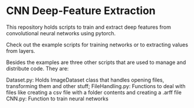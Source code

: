 # CNN Deep-Feature Extraction
This repository holds scripts to train and extract deep features from convolutional neural networks using pytorch. 

Check out the example scripts for training networks or to extracting values from layers.

Besides the examples are three other scripts that are used to manage and distribute code. They are:

Dataset.py: Holds ImageDataset class that handles opening files, transforming them and other stuff;
FileHandling.py: Functions to deal with files like creating a csv file with a folder contents and creating a .arff file
CNN.py: Function to train neural networks
